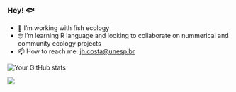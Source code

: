 ### Hey! 🐟


- 🐡 I’m working with fish ecology
- 🤓 I’m learning R language and looking to collaborate on nummerical and community ecology projects
- 📫 How to reach me: jh.costa@unesp.br

![Your GitHub stats](https://github-readme-stats.vercel.app/api?username=yourusername&show_icons=true&theme=radical)

  <div>
    <a href="https://instagram.com/eujoaocabelo" target="_blank"><img src="https://img.shields.io/badge/-Instagram-%23E4405F?style=for-the-badge&logo=instagram&logoColor=white" target="_blank"></a>
  </div>
